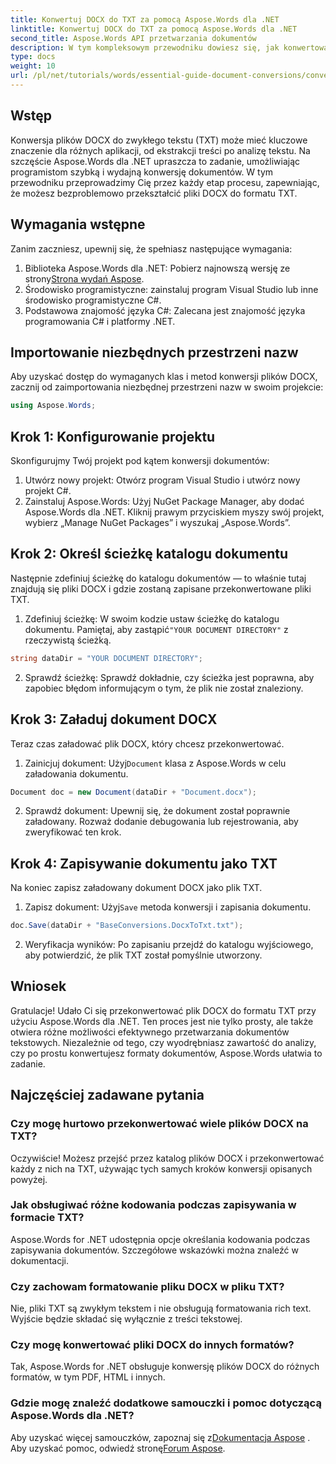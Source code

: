 ```yaml
---
title: Konwertuj DOCX do TXT za pomocą Aspose.Words dla .NET
linktitle: Konwertuj DOCX do TXT za pomocą Aspose.Words dla .NET
second_title: Aspose.Words API przetwarzania dokumentów
description: W tym kompleksowym przewodniku dowiesz się, jak konwertować pliki DOCX do formatu zwykłego tekstu (TXT) za pomocą Aspose.Words dla .NET.
type: docs
weight: 10
url: /pl/net/tutorials/words/essential-guide-document-conversions/convert-docx-to-txt/
---
```

## Wstęp

Konwersja plików DOCX do zwykłego tekstu (TXT) może mieć kluczowe znaczenie dla różnych aplikacji, od ekstrakcji treści po analizę tekstu. Na szczęście Aspose.Words dla .NET upraszcza to zadanie, umożliwiając programistom szybką i wydajną konwersję dokumentów. W tym przewodniku przeprowadzimy Cię przez każdy etap procesu, zapewniając, że możesz bezproblemowo przekształcić pliki DOCX do formatu TXT.

## Wymagania wstępne

Zanim zaczniesz, upewnij się, że spełniasz następujące wymagania:

1.  Biblioteka Aspose.Words dla .NET: Pobierz najnowszą wersję ze strony[Strona wydań Aspose](https://releases.aspose.com/words/net/).
2. Środowisko programistyczne: zainstaluj program Visual Studio lub inne środowisko programistyczne C#.
3. Podstawowa znajomość języka C#: Zalecana jest znajomość języka programowania C# i platformy .NET.

## Importowanie niezbędnych przestrzeni nazw

Aby uzyskać dostęp do wymaganych klas i metod konwersji plików DOCX, zacznij od zaimportowania niezbędnej przestrzeni nazw w swoim projekcie:

```csharp
using Aspose.Words;
```

## Krok 1: Konfigurowanie projektu

Skonfigurujmy Twój projekt pod kątem konwersji dokumentów:

1. Utwórz nowy projekt: Otwórz program Visual Studio i utwórz nowy projekt C#.
2. Zainstaluj Aspose.Words: Użyj NuGet Package Manager, aby dodać Aspose.Words dla .NET. Kliknij prawym przyciskiem myszy swój projekt, wybierz „Manage NuGet Packages” i wyszukaj „Aspose.Words”.

## Krok 2: Określ ścieżkę katalogu dokumentu

Następnie zdefiniuj ścieżkę do katalogu dokumentów — to właśnie tutaj znajdują się pliki DOCX i gdzie zostaną zapisane przekonwertowane pliki TXT.

1.  Zdefiniuj ścieżkę: W swoim kodzie ustaw ścieżkę do katalogu dokumentu. Pamiętaj, aby zastąpić`"YOUR DOCUMENT DIRECTORY"` z rzeczywistą ścieżką.

```csharp
string dataDir = "YOUR DOCUMENT DIRECTORY";
```

2. Sprawdź ścieżkę: Sprawdź dokładnie, czy ścieżka jest poprawna, aby zapobiec błędom informującym o tym, że plik nie został znaleziony.

## Krok 3: Załaduj dokument DOCX

Teraz czas załadować plik DOCX, który chcesz przekonwertować.

1.  Zainicjuj dokument: Użyj`Document` klasa z Aspose.Words w celu załadowania dokumentu.

```csharp
Document doc = new Document(dataDir + "Document.docx");
```

2. Sprawdź dokument: Upewnij się, że dokument został poprawnie załadowany. Rozważ dodanie debugowania lub rejestrowania, aby zweryfikować ten krok.

## Krok 4: Zapisywanie dokumentu jako TXT

Na koniec zapisz załadowany dokument DOCX jako plik TXT.

1.  Zapisz dokument: Użyj`Save` metoda konwersji i zapisania dokumentu.

```csharp
doc.Save(dataDir + "BaseConversions.DocxToTxt.txt");
```

2. Weryfikacja wyników: Po zapisaniu przejdź do katalogu wyjściowego, aby potwierdzić, że plik TXT został pomyślnie utworzony.

## Wniosek

Gratulacje! Udało Ci się przekonwertować plik DOCX do formatu TXT przy użyciu Aspose.Words dla .NET. Ten proces jest nie tylko prosty, ale także otwiera różne możliwości efektywnego przetwarzania dokumentów tekstowych. Niezależnie od tego, czy wyodrębniasz zawartość do analizy, czy po prostu konwertujesz formaty dokumentów, Aspose.Words ułatwia to zadanie.

## Najczęściej zadawane pytania

### Czy mogę hurtowo przekonwertować wiele plików DOCX na TXT?

Oczywiście! Możesz przejść przez katalog plików DOCX i przekonwertować każdy z nich na TXT, używając tych samych kroków konwersji opisanych powyżej.

### Jak obsługiwać różne kodowania podczas zapisywania w formacie TXT?

Aspose.Words for .NET udostępnia opcje określania kodowania podczas zapisywania dokumentów. Szczegółowe wskazówki można znaleźć w dokumentacji.

### Czy zachowam formatowanie pliku DOCX w pliku TXT?

Nie, pliki TXT są zwykłym tekstem i nie obsługują formatowania rich text. Wyjście będzie składać się wyłącznie z treści tekstowej.

### Czy mogę konwertować pliki DOCX do innych formatów?

Tak, Aspose.Words for .NET obsługuje konwersję plików DOCX do różnych formatów, w tym PDF, HTML i innych.

### Gdzie mogę znaleźć dodatkowe samouczki i pomoc dotyczącą Aspose.Words dla .NET?

 Aby uzyskać więcej samouczków, zapoznaj się z[Dokumentacja Aspose](https://reference.aspose.com/words/net/) . Aby uzyskać pomoc, odwiedź stronę[Forum Aspose](https://forum.aspose.com/c/words/8).
